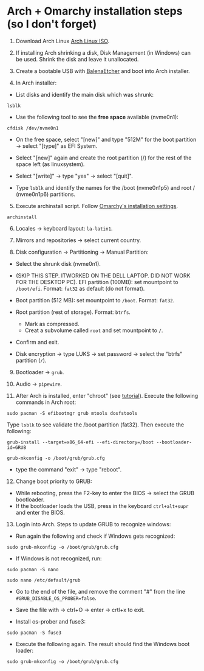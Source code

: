 # Arch + Omarchy installation steps (so I don't forget)

1. Download Arch Linux [Arch Linux ISO](https://mirrors.atlas.net.co/archlinux/iso/2025.08.01/archlinux-2025.08.01-x86_64.iso).


2. If installing Arch shrinking a disk, Disk Management (in Windows) can be used. Shrink the disk and leave it
   unallocated.


3. Create a bootable USB with [BalenaEtcher](https://etcher.balena.io/) and boot into Arch installer.


4. In Arch installer:

- List disks and identify the main disk which was shrunk:

```
lsblk
```

- Use the following tool to see the **free space** available (nvme0n1):

```
cfdisk /dev/nvme0n1
```

- On the free space, select "[new]" and type "512M" for the boot partition -> select "[type]" as EFI System.

- Select "[new]" again and create the root partition (/) for the rest of the space left (as linuxsystem).

- Select "[write]" -> type "yes" -> select "[quit]".

- Type ```lsblk``` and identify the names for the /boot (nvme0n1p5) and root / (nvme0n1p6) partitions.


5. Execute archinstall script. Follow [Omarchy's installation settings](https://manuals.omamix.org/2/the-omarchy-manual/50/getting-started).

```
archinstall
```


6. Locales -> keyboard layout: ```la-latin1```.


7. Mirrors and repositories -> select current country.


8. Disk configuration -> Partitioning -> Manual Partition:

- Select the shrunk disk (nvme0n1).

- (SKIP THIS STEP. ITWORKED ON THE DELL LAPTOP. DID NOT WORK FOR THE DESKTOP PC). EFI partition (100MB): set
  mountpoint to ```/boot/efi```. Format: ```fat32``` as default (do not format).

- Boot partition (512 MB): set mountpoint to ```/boot```. Format: ```fat32```.
- Root partition (rest of storage). Format: ```btrfs```.
    - Mark as compressed.
    - Creat a subvolume called ```root``` and set mountpoint to ```/```.
- Confirm and exit.
- Disk encryption -> type LUKS -> set password -> select the "btrfs" partition (```/```).


9. Bootloader -> ```grub```.


10. Audio -> ```pipewire```.


11. After Arch is installed, enter "chroot" (see [tutorial](https://youtu.be/xArcL6WVmwI?t=473)). Execute the
    following commands in Arch root:

```
sudo pacman -S efibootmgr grub mtools dosfstools
```

Type ```lsblk``` to see validate the /boot partition (fat32). Then execute the following:

```
grub-install --target=x86_64-efi --efi-directory=/boot --bootloader-id=GRUB
```

```
grub-mkconfig -o /boot/grub/grub.cfg
```

- type the command "exit" -> type "reboot".


12. Change boot priority to GRUB:

- While rebooting, press the F2-key to enter the BIOS -> select the GRUB bootloader.
- If the bootloader loads the USB, press in the keyboard ```ctrl+alt+supr``` and enter the BIOS.


13. Login into Arch. Steps to update GRUB to recognize windows:

- Run again the following and check if Windows gets recognized:

```
sudo grub-mkconfig -o /boot/grub/grub.cfg
```

- If Windows is not recognized, run:

```
sudo pacman -S nano
```

```
sudo nano /etc/default/grub
```

- Go to the end of the file, and remove the comment "#" from the line ```#GRUB_DISABLE_OS_PROBER=false```.

- Save the file with -> ctrl+O -> enter -> crtl+x to exit.

- Install os-prober and fuse3:

```
sudo pacman -S fuse3
```

- Execute the following again. The result should find the Windows boot loader:

```
sudo grub-mkconfig -o /boot/grub/grub.cfg
```
